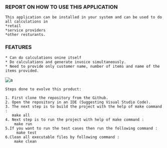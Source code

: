 ###  REPORT ON HOW TO USE THIS APPLICATION

    This application can be installed in your system and can be used to do all calculations in 
    *retail
    *service providers 
    *other resturants.
    
### FEATURES
    * Can do calculations onine itself
    * Do calculations and generate invoice simultaneously.
    * Need to provide only customer name, number of items and name of the items provided.
   
 ![a](https://user-images.githubusercontent.com/60978907/143386872-5dee19e5-7566-4c81-a54c-5e87c2c0d767.jpg)
   
    
    Steps done to evolve this product:
    
    1. First clone the repository from the Github.
    2. Open the repository in an IDE (Suggesting Visual Studio Code).
    3. The next step is to build the project with the help of make command :
       make all
    4. Next step is to run the project with help of make command :
        make run
    5.If you want to run the test cases then run the following command :
         make test
    6.Clean all executable files by following command :
        make clean
